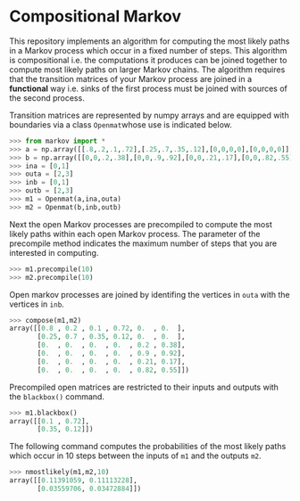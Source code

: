 # Compositional Markov

This repository implements an algorithm for computing the most likely paths in a Markov process which occur in a fixed number of steps. This algorithm is compositional i.e. the computations it produces can be joined together to compute most likely paths on larger Markov chains. The algorithm requires that the transition matrices of your Markov process are joined in a **functional** way i.e. sinks of the first process must be joined with sources of the second process.

Transition matrices are represented by numpy arrays and are equipped with boundaries via a class `Openmat`whose use is indicated below.

```python
>>> from markov import *
>>> a = np.array([[.8,.2,.1,.72],[.25,.7,.35,.12],[0,0,0,0],[0,0,0,0]])
>>> b = np.array([[0,0,.2,.38],[0,0,.9,.92],[0,0,.21,.17],[0,0,.82,.55]])
>>> ina = [0,1]
>>> outa = [2,3]
>>> inb = [0,1]
>>> outb = [2,3]
>>> m1 = Openmat(a,ina,outa)
>>> m2 = Openmat(b,inb,outb)
```
Next the open Markov processes are precompiled to compute the most likely paths within each open Markov process. The parameter of the precompile method indicates the maximum number of steps that you are interested in computing.

```python
>>> m1.precompile(10)
>>> m2.precompile(10)
```
Open markov processes are joined by identifing the vertices in `outa` with the vertices in `inb`.

```python
>>> compose(m1,m2)
array([[0.8 , 0.2 , 0.1 , 0.72, 0.  , 0.  ],
       [0.25, 0.7 , 0.35, 0.12, 0.  , 0.  ],
       [0.  , 0.  , 0.  , 0.  , 0.2 , 0.38],
       [0.  , 0.  , 0.  , 0.  , 0.9 , 0.92],
       [0.  , 0.  , 0.  , 0.  , 0.21, 0.17],
       [0.  , 0.  , 0.  , 0.  , 0.82, 0.55]])
```

Precompiled open matrices are restricted to their inputs and outputs with the `blackbox()` command.

```python
>>> m1.blackbox()
array([[0.1 , 0.72],
       [0.35, 0.12]])
```
The following command computes the probabilities of the most likely paths which occur in 10 steps between the inputs of `m1` and the outputs `m2`.

```python
>>> nmostlikely(m1,m2,10)
array([[0.11391059, 0.11113228],
       [0.03559706, 0.03472884]])

```

